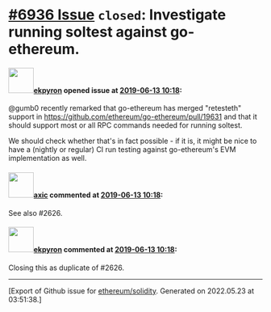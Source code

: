 # [\#6936 Issue](https://github.com/ethereum/solidity/issues/6936) `closed`: Investigate running soltest against go-ethereum.

#### <img src="https://avatars.githubusercontent.com/u/1347491?v=4" width="50">[ekpyron](https://github.com/ekpyron) opened issue at [2019-06-13 10:18](https://github.com/ethereum/solidity/issues/6936):

@gumb0 recently remarked that go-ethereum has merged "retesteth" support in https://github.com/ethereum/go-ethereum/pull/19631 and that it should support most or all RPC commands needed for running soltest.

We should check whether that's in fact possible - if it is, it might be nice to have a (nightly or regular) CI run testing against go-ethereum's EVM implementation as well.

#### <img src="https://avatars.githubusercontent.com/u/20340?v=4" width="50">[axic](https://github.com/axic) commented at [2019-06-13 10:18](https://github.com/ethereum/solidity/issues/6936#issuecomment-501643500):

See also #2626.

#### <img src="https://avatars.githubusercontent.com/u/1347491?v=4" width="50">[ekpyron](https://github.com/ekpyron) commented at [2019-06-13 10:18](https://github.com/ethereum/solidity/issues/6936#issuecomment-501644151):

Closing this as duplicate of #2626.


-------------------------------------------------------------------------------



[Export of Github issue for [ethereum/solidity](https://github.com/ethereum/solidity). Generated on 2022.05.23 at 03:51:38.]

